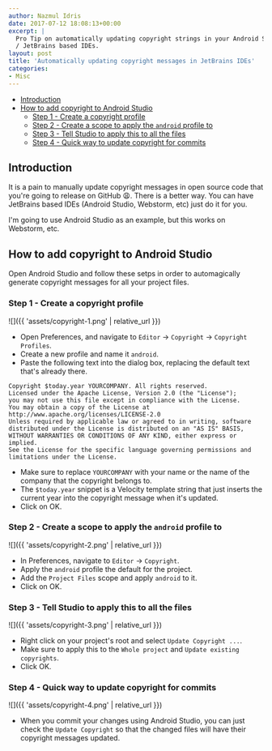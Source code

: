 ```yaml
---
author: Nazmul Idris
date: 2017-07-12 18:08:13+00:00
excerpt: | 
  Pro Tip on automatically updating copyright strings in your Android Studio
  / JetBrains based IDEs.
layout: post
title: 'Automatically updating copyright messages in JetBrains IDEs'
categories:
- Misc
---
```


<!-- START doctoc generated TOC please keep comment here to allow auto update -->
<!-- DON'T EDIT THIS SECTION, INSTEAD RE-RUN doctoc TO UPDATE -->

- [Introduction](#introduction)
- [How to add copyright to Android Studio](#how-to-add-copyright-to-android-studio)
  - [Step 1 - Create a copyright profile](#step-1---create-a-copyright-profile)
  - [Step 2 - Create a scope to apply the `android` profile to](#step-2---create-a-scope-to-apply-the-android-profile-to)
  - [Step 3 - Tell Studio to apply this to all the files](#step-3---tell-studio-to-apply-this-to-all-the-files)
  - [Step 4 - Quick way to update copyright for commits](#step-4---quick-way-to-update-copyright-for-commits)

<!-- END doctoc generated TOC please keep comment here to allow auto update -->

## Introduction

It is a pain to manually update copyright messages in open source code that you're going to release on GitHub 😩. There is a better way. You can have JetBrains based IDEs (Android Studio, Webstorm, etc) just do it for you.

I'm going to use Android Studio as an example, but this works on Webstorm, etc.

## How to add copyright to Android Studio

Open Android Studio and follow these setps in order to automagically generate copyright messages for all your project files.

### Step 1 - Create a copyright profile

![]({{ 'assets/copyright-1.png' | relative_url }})

* Open Preferences, and navigate to `Editor` -> `Copyright` -> `Copyright Profiles`.
* Create a new profile and name it `android`.
* Paste the following text into the dialog box, replacing the default text that's already there.

```text
Copyright $today.year YOURCOMPANY. All rights reserved.
Licensed under the Apache License, Version 2.0 (the "License");
you may not use this file except in compliance with the License.
You may obtain a copy of the License at
http://www.apache.org/licenses/LICENSE-2.0
Unless required by applicable law or agreed to in writing, software
distributed under the License is distributed on an "AS IS" BASIS,
WITHOUT WARRANTIES OR CONDITIONS OF ANY KIND, either express or implied.
See the License for the specific language governing permissions and
limitations under the License.
```

* Make sure to replace `YOURCOMPANY` with your name or the name of the company that the copyright belongs to.
* The `$today.year` snippet is a Velocity template string that just inserts the current year into the copyright message when it's updated.
* Click on OK.

### Step 2 - Create a scope to apply the `android` profile to

![]({{ 'assets/copyright-2.png' | relative_url }})

* In Preferences, navigate to `Editor` -> `Copyright`.
* Apply the `android` profile the default for the project.
* Add the `Project Files` scope and apply `android` to it.
* Click on OK.

### Step 3 - Tell Studio to apply this to all the files

![]({{ 'assets/copyright-3.png' | relative_url }})

* Right click on your project's root and select `Update Copyright ...`.
* Make sure to apply this to the `Whole project` and `Update existing copyrights`.
* Click OK.

### Step 4 - Quick way to update copyright for commits

![]({{ 'assets/copyright-4.png' | relative_url }})

* When you commit your changes using Android Studio, you can just check the `Update Copyright` so that the changed files will have their copyright messages updated.
